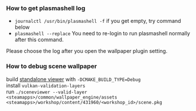 ### How to get plasmashell log
- `journalctl /usr/bin/plasmashell -f`
if you get empty, try command below   
- `plasmashell --replace`
You need to re-login to run plasmashell normally after this command.

Please choose the log after you open the wallpaper plugin setting.

### How to debug scene wallpaper
build [standalone viewer](https://github.com/catsout/wallpaper-engine-kde-plugin#standalone) with `-DCMAKE_BUILD_TYPE=Debug`  
install `vulkan-validation-layers`  
run `./sceneviewer --valid-layer <steamapps>/common/wallpaper_engine/assets <steamapps>/workshop/content/431960/<workshop_id>/scene.pkg`  
